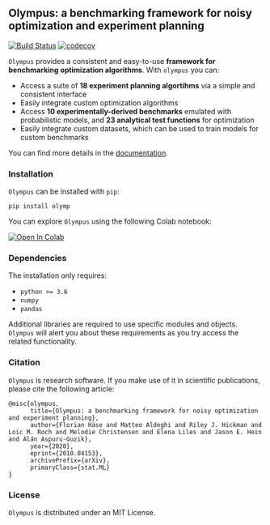 ## Olympus: a benchmarking framework for noisy optimization and experiment planning
[![Build Status](https://travis-ci.com/FlorianHase/olympus.svg?token=bMWWqBdm3xytautMLsPK&branch=dev)](https://travis-ci.com/FlorianHase/olympus)
[![codecov](https://codecov.io/gh/FlorianHase/olympus/branch/flo/graph/badge.svg?token=FyvePgBDQ5)](https://codecov.io/gh/FlorianHase/olympus)

``Olympus`` provides a consistent and easy-to-use **framework for benchmarking optimization algorithms**. With ``olympus`` you can:
* Access a suite of **18 experiment planning algortihms** via a simple and consistent interface
* Easily integrate custom optimization algorithms
* Access **10 experimentally-derived benchmarks** emulated with probabilistic models, and **23 analytical test functions** for optimization
* Easily integrate custom datasets, which can be used to train models for custom benchmarks

You can find more details in the [documentation](https://aspuru-guzik-group.github.io/olympus/).

###  Installation
``Olympus`` can be installed with ``pip``:

```
pip install olymp
```

You can explore ``Olympus`` using the following Colab notebook:

[![Open In Colab](https://colab.research.google.com/assets/colab-badge.svg)](https://colab.research.google.com/github/aspuru-guzik-group/olympus/blob/master/olympus_get_started.ipynb)

### Dependencies
The installation only requires:
* ``python >= 3.6``
* ``numpy``
* ``pandas``

Additional libraries are required to use specific modules and objects. ``Olympus`` will alert you about these requirements as you try access the related functionality.

###  Citation
``Olympus`` is research software. If you make use of it in scientific publications, please cite the following article:

```
@misc{olympus,
      title={Olympus: a benchmarking framework for noisy optimization and experiment planning}, 
      author={Florian Häse and Matteo Aldeghi and Riley J. Hickman and Loïc M. Roch and Melodie Christensen and Elena Liles and Jason E. Hein and Alán Aspuru-Guzik},
      year={2020},
      eprint={2010.04153},
      archivePrefix={arXiv},
      primaryClass={stat.ML}
}
```

###  License
``Olympus`` is distributed under an MIT License.

